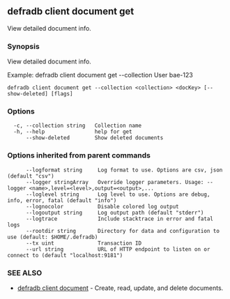 ## defradb client document get

View detailed document info.

### Synopsis

View detailed document info.

Example:
  defradb client document get --collection User bae-123
		

```
defradb client document get --collection <collection> <docKey> [--show-deleted] [flags]
```

### Options

```
  -c, --collection string   Collection name
  -h, --help                help for get
      --show-deleted        Show deleted documents
```

### Options inherited from parent commands

```
      --logformat string     Log format to use. Options are csv, json (default "csv")
      --logger stringArray   Override logger parameters. Usage: --logger <name>,level=<level>,output=<output>,...
      --loglevel string      Log level to use. Options are debug, info, error, fatal (default "info")
      --lognocolor           Disable colored log output
      --logoutput string     Log output path (default "stderr")
      --logtrace             Include stacktrace in error and fatal logs
      --rootdir string       Directory for data and configuration to use (default: $HOME/.defradb)
      --tx uint              Transaction ID
      --url string           URL of HTTP endpoint to listen on or connect to (default "localhost:9181")
```

### SEE ALSO

* [defradb client document](defradb_client_document.md)	 - Create, read, update, and delete documents.

